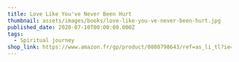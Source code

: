 ```yaml
---
title: Love Like You've Never Been Hurt
thumbnail: assets/images/books/love-like-you-ve-never-been-hurt.jpg
published_date: 2020-07-10T00:00:00.000Z
tags:
  - Spiritual journey
shop_link: https://www.amazon.fr/gp/product/0800798643/ref=as_li_tl?ie=UTF8&camp=1642&creative=6746&creativeASIN=0800798643&linkCode=as2&tag=aliapourvous-21&linkId=deaf0a18b5c6445b10846e4e0d97589b
---
```

